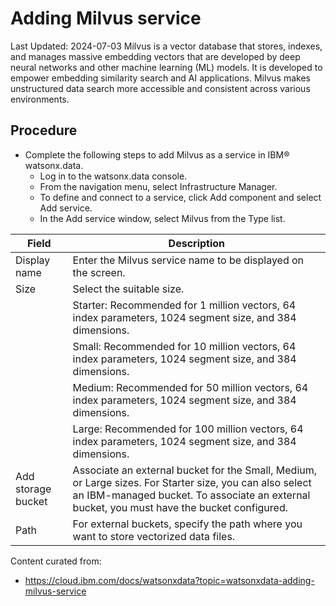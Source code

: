 # Adding Milvus service
Last Updated: 2024-07-03
Milvus is a vector database that stores, indexes, and manages massive embedding vectors that are developed by deep neural networks and other machine learning (ML) models. It is developed to empower embedding similarity search and AI applications. Milvus makes unstructured data search more accessible and consistent across various environments.

## Procedure
- Complete the following steps to add Milvus as a service in IBM® watsonx.data.
  - Log in to the watsonx.data console.
  - From the navigation menu, select Infrastructure Manager.
  - To define and connect to a service, click Add component and select Add service.
  - In the Add service window, select Milvus from the Type list.
    
| Field | Description |
| ----- | ---------- |
|Display name|	Enter the Milvus service name to be displayed on the screen.|
|Size	|Select the suitable size.|
||Starter: Recommended for 1 million vectors, 64 index parameters, 1024 segment size, and 384 dimensions.|
||Small: Recommended for 10 million vectors, 64 index parameters, 1024 segment size, and 384 dimensions.|
||Medium: Recommended for 50 million vectors, 64 index parameters, 1024 segment size, and 384 dimensions.|
||Large: Recommended for 100 million vectors, 64 index parameters, 1024 segment size, and 384 dimensions.|
|Add storage bucket|	Associate an external bucket for the Small, Medium, or Large sizes. For Starter size, you can also select an IBM-managed bucket. To associate an external bucket, you must have the bucket configured.|
|Path|	For external buckets, specify the path where you want to store vectorized data files.|

Content curated from:
- https://cloud.ibm.com/docs/watsonxdata?topic=watsonxdata-adding-milvus-service
